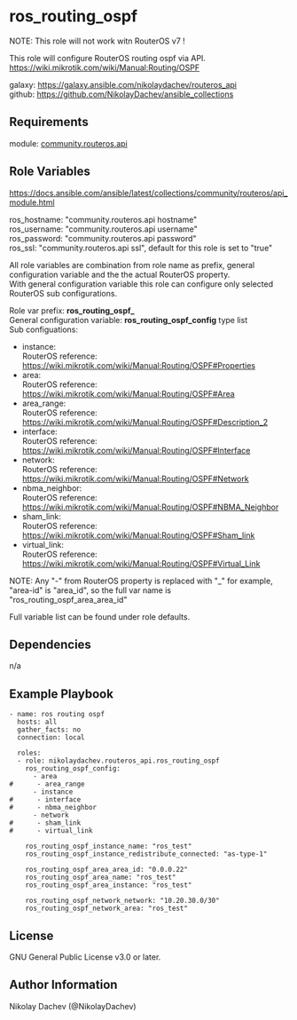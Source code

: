 ros_routing_ospf
=========
NOTE: This role will not work witn RouterOS v7 !  

This role will configure RouterOS routing ospf via API.  
https://wiki.mikrotik.com/wiki/Manual:Routing/OSPF  

galaxy: https://galaxy.ansible.com/nikolaydachev/routeros_api  
github: https://github.com/NikolayDachev/ansible_collections  

Requirements
------------

module: [community.routeros.api](https://galaxy.ansible.com/community/routeros)  

Role Variables
--------------

https://docs.ansible.com/ansible/latest/collections/community/routeros/api_module.html  

ros_hostname: "community.routeros.api hostname"  
ros_username: "community.routeros.api username"  
ros_password: "community.routeros.api password"  
ros_ssl: "community.routeros.api ssl", default for this role is set to "true"  

All role variables are combination from role name as prefix, general configuration variable and the the actual RouterOS property.  
With general configuration variable this role can configure only selected RouterOS sub configurations.  

Role var prefix: **ros_routing_ospf_**  
General configuration variable: **ros_routing_ospf_config** type list  
Sub configuations:  
- instance:  
  RouterOS reference: https://wiki.mikrotik.com/wiki/Manual:Routing/OSPF#Properties  
- area:  
  RouterOS reference: https://wiki.mikrotik.com/wiki/Manual:Routing/OSPF#Area  
- area_range:  
  RouterOS reference: https://wiki.mikrotik.com/wiki/Manual:Routing/OSPF#Description_2  
- interface:  
  RouterOS reference: https://wiki.mikrotik.com/wiki/Manual:Routing/OSPF#Interface  
- network:  
  RouterOS reference: https://wiki.mikrotik.com/wiki/Manual:Routing/OSPF#Network  
- nbma_neighbor:  
  RouterOS reference: https://wiki.mikrotik.com/wiki/Manual:Routing/OSPF#NBMA_Neighbor  
- sham_link:  
  RouterOS reference: https://wiki.mikrotik.com/wiki/Manual:Routing/OSPF#Sham_link  
- virtual_link:  
  RouterOS reference: https://wiki.mikrotik.com/wiki/Manual:Routing/OSPF#Virtual_Link

NOTE: Any "-" from RouterOS property is replaced with "_" for example, "area-id" is "area_id", so the full var name is "ros_routing_ospf_area_area_id"  

Full variable list can be found under role defaults.  

Dependencies
------------

n/a

Example Playbook
----------------
```
- name: ros routing ospf 
  hosts: all
  gather_facts: no
  connection: local

  roles:
  - role: nikolaydachev.routeros_api.ros_routing_ospf
    ros_routing_ospf_config:
      - area
#      - area_range
      - instance
#      - interface
#      - nbma_neighbor
      - network
#      - sham_link
#      - virtual_link

    ros_routing_ospf_instance_name: "ros_test"
    ros_routing_ospf_instance_redistribute_connected: "as-type-1"
  
    ros_routing_ospf_area_area_id: "0.0.0.22"
    ros_routing_ospf_area_name: "ros_test"
    ros_routing_ospf_area_instance: "ros_test"
  
    ros_routing_ospf_network_network: "10.20.30.0/30"
    ros_routing_ospf_network_area: "ros_test"
```
License
-------

GNU General Public License v3.0 or later.

Author Information
------------------

Nikolay Dachev (@NikolayDachev)